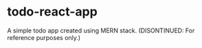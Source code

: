 # todo-react-app
A simple todo app created using MERN stack. (DISONTINUED: For reference purposes only.)
